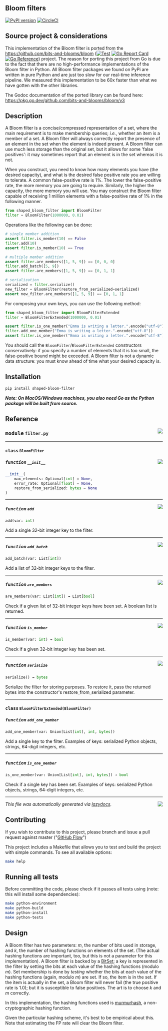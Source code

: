 Bloom filters
-------------
[![PyPI version](https://badge.fury.io/py/shaped-bloom-filter.svg)](https://badge.fury.io/py/shaped-bloom-filter)
[![CircleCI](https://dl.circleci.com/status-badge/img/gh/shaped-ai/bloom/tree/master.svg?style=svg)](https://dl.circleci.com/status-badge/redirect/gh/shaped-ai/bloom/tree/master)

## Source project & considerations

This implementation of the Bloom filter is ported from the https://github.com/bits-and-blooms/bloom ([![Test](https://github.com/bits-and-blooms/bloom/actions/workflows/test.yml/badge.svg)](https://github.com/bits-and-blooms/bloom/actions/workflows/test.yml)
[![Go Report Card](https://goreportcard.com/badge/github.com/bits-and-blooms/bloom)](https://goreportcard.com/report/github.com/bits-and-blooms/bloom)
[![Go Reference](https://pkg.go.dev/badge/github.com/bits-and-blooms/bloom.svg)](https://pkg.go.dev/github.com/bits-and-blooms/bloom/v3)) project. The reason for porting this project from Go is due to the fact that there are no high-performance implementations of the Bloom filter in Python. All Bloom filter packages we found on PyPi are written in pure Python and are just too slow for our real-time inference pipeline. We measured this implementation to be 60x faster than what we have gotten with the other libraries.

The Godoc documentation of the ported library can be found here: https://pkg.go.dev/github.com/bits-and-blooms/bloom/v3 

## Description

A Bloom filter is a concise/compressed representation of a set, where the main
requirement is to make membership queries; _i.e._, whether an item is a
member of a set. A Bloom filter will always correctly report the presence
of an element in the set when the element is indeed present. A Bloom filter 
can use much less storage than the original set, but it allows for some 'false positives':
it may sometimes report that an element is in the set whereas it is not.

When you construct, you need to know how many elements you have (the desired capacity), and what is the desired false positive rate you are willing to tolerate. A common false-positive rate is 1%. The
lower the false-positive rate, the more memory you are going to require. Similarly, the higher the
capacity, the more memory you will use.
You may construct the Bloom filter capable of receiving 1 million elements with a false-positive
rate of 1% in the following manner. 

```python
from shaped_bloom_filter import BloomFilter
filter = BloomFilter(1000000, 0.01)
```

Operations like the following can be done:

```python
# single member addition
assert filter.is_member(10) == False
filter.add(10)
assert filter.is_member(10) == True

# multiple member addition
assert filter.are_members([1, 5, 9]) == [0, 0, 0]
filter.add_batch([5, 9])
assert filter.are_members([1, 5, 9]) == [0, 1, 1]

# serialization
serialized = filter.serialize()
new_filter = BloomFilter(restore_from_serialized=serialized)
assert new_filter.are_members([1, 5, 9]) == [0, 1, 1]
```

For composing your own keys, you can use the following method:

```python
from shaped_bloom_filter import BloomFilterExtended
filter = BloomFilterExtended(1000000, 0.01)

assert filter.is_one_member("Emma is writing a letter.".encode("utf-8")) == False
filter.add_one_member("Emma is writing a letter.".encode("utf-8"))
assert filter.is_one_member("Emma is writing a letter.".encode("utf-8")) == True
```

You should call the `BloomFilter`/`BloomFilterExtended` constructors conservatively: if you specify a number of elements that it is
too small, the false-positive bound might be exceeded. A Bloom filter is not a dynamic data structure:
you must know ahead of time what your desired capacity is.

## Installation

```bash
pip install shaped-bloom-filter
```

***Note: On MacOS/Windows machines, you also need Go as the Python package will be built from source.***

## Reference

<!-- markdownlint-disable -->

<a href="../python/shaped_bloom_filter/filter.py#L0"><img align="right" style="float:right;" src="https://img.shields.io/badge/-source-cccccc?style=flat-square"></a>

### <kbd>module</kbd> `filter.py`

---

#### <kbd>class</kbd> `BloomFilter`


<a href="../python/shaped_bloom_filter/filter.py#L12"><img align="right" style="float:right;" src="https://img.shields.io/badge/-source-cccccc?style=flat-square"></a>

##### <kbd>function</kbd> `__init__`

```python
__init__(
    max_elements: Optional[int] = None,
    error_rate: Optional[float] = None,
    restore_from_serialized: bytes = None
)
```

---

<a href="../python/shaped_bloom_filter/filter.py#L64"><img align="right" style="float:right;" src="https://img.shields.io/badge/-source-cccccc?style=flat-square"></a>

##### <kbd>function</kbd> `add`

```python
add(var: int)
```

Add a single 32-bit integer key to the filter. 

---

<a href="../python/shaped_bloom_filter/filter.py#L70"><img align="right" style="float:right;" src="https://img.shields.io/badge/-source-cccccc?style=flat-square"></a>

##### <kbd>function</kbd> `add_batch`

```python
add_batch(var: List[int])
```

Add a list of 32-bit integer keys to the filter. 

---

<a href="../python/shaped_bloom_filter/filter.py#L94"><img align="right" style="float:right;" src="https://img.shields.io/badge/-source-cccccc?style=flat-square"></a>

##### <kbd>function</kbd> `are_members`

```python
are_members(var: List[int]) → List[bool]
```

Check if a given list of 32-bit integer keys have been set. A boolean list is returned. 

---

<a href="../python/shaped_bloom_filter/filter.py#L88"><img align="right" style="float:right;" src="https://img.shields.io/badge/-source-cccccc?style=flat-square"></a>

##### <kbd>function</kbd> `is_member`

```python
is_member(var: int) → bool
```

Check if a given 32-bit integer key has been set. 

---

<a href="../python/shaped_bloom_filter/filter.py#L118"><img align="right" style="float:right;" src="https://img.shields.io/badge/-source-cccccc?style=flat-square"></a>

##### <kbd>function</kbd> `serialize`

```python
serialize() → bytes
```

Serialize the filter for storing purposes. To restore it, pass the returned bytes into the constructor's restore_from_serialized parameter. 


---

#### <kbd>class</kbd> `BloomFilterExtended(BloomFilter)`


##### <kbd>function</kbd> `add_one_member`

```python
add_one_member(var: Union[List[int], int, bytes])
```

Add a single key to the filter. Examples of keys: serialized Python objects, strings, 64-digit integers, etc. 

---

##### <kbd>function</kbd> `is_one_member`

```python
is_one_member(var: Union[List[int], int, bytes]) → bool
```

Check if a single key has been set. Examples of keys: serialized Python objects, strings, 64-digit integers, etc. 

---

<a href="../python/shaped_bloom_filter/filter.py#L118"><img align="right" style="float:right;" src="https://img.shields.io/badge/-source-cccccc?style=flat-square"></a>

_This file was automatically generated via [lazydocs](https://github.com/ml-tooling/lazydocs)._

## Contributing

If you wish to contribute to this project, please branch and issue a pull request against master ("[GitHub Flow](https://guides.github.com/introduction/flow/)")

This project includes a Makefile that allows you to test and build the project with simple commands.
To see all available options:
```bash
make help
```

## Running all tests

Before committing the code, please check if it passes all tests using (note: this will install some dependencies):
```bash
make python-environment
make python-build
make python-install
make python-tests
```

## Design

A Bloom filter has two parameters: _m_, the number of bits used in storage, and _k_, the number of hashing functions on elements of the set. (The actual hashing functions are important, too, but this is not a parameter for this implementation). A Bloom filter is backed by a [BitSet](https://github.com/bits-and-blooms/bitset); a key is represented in the filter by setting the bits at each value of the  hashing functions (modulo _m_). Set membership is done by _testing_ whether the bits at each value of the hashing functions (again, modulo _m_) are set. If so, the item is in the set. If the item is actually in the set, a Bloom filter will never fail (the true positive rate is 1.0); but it is susceptible to false positives. The art is to choose _k_ and _m_ correctly.

In this implementation, the hashing functions used is [murmurhash](github.com/twmb/murmur3), a non-cryptographic hashing function.


Given the particular hashing scheme, it's best to be empirical about this. Note
that estimating the FP rate will clear the Bloom filter.
